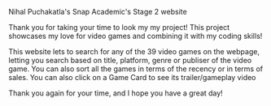 Nihal Puchakatla's Snap Academic's Stage 2 website

Thank you for taking your time to look my my project! This project showcases my love for video games and combining it with my coding skills!

This website lets to search for any of the 39 video games on the webpage, letting you search based on title, platform, genre or publiser of the video game. You can also sort all the games in terms of the recency or in terms of sales.
You can also click on a Game Card to see its trailer/gameplay video

Thank you again for your time, and I hope you have a great day!
